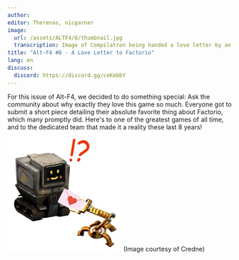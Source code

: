 ```yaml
---
author:
editor: Therenas, nicgarner
image:
  url: /assets/ALTF4/8/thumbnail.jpg
  transcription: Image of Compilatron being handed a love letter by an inserter
title: "Alt-F4 #8 - A Love Letter to Factorio"
lang: en
discuss:
  discord: https://discord.gg/ceKebbY
---
```


For this issue of Alt-F4, we decided to do something special: Ask the community about why exactly they love this game so much. Everyone got to submit a short piece detailing their absolute favorite thing about Factorio, which many promptly did. Here's to one of the greatest games of all time, and to the dedicated team that made it a reality these last 8 years!

![Image of Compilatron being handed a love letter by an inserter](/assets/ALTF4/8/thumbnail.jpg)
(Image courtesy of Credne)
